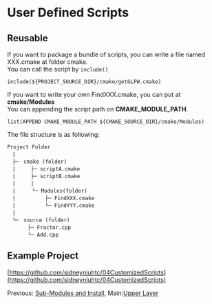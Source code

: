# User Defined Scripts

## Reusable  
If you want to package a bundle of scripts, you can write a file named XXX.cmake at folder cmake.  
You can call the script by `include()`  
```
include(${PROJECT_SOURCE_DIR}/cmake/getGLFW.cmake)
```

If you want to write your own FindXXX.cmake, you can put at **cmake/Modules**  
You can appending the script path on **CMAKE_MODULE_PATH**.  
```
list(APPEND CMAKE_MODULE_PATH ${CMAKE_SOURCE_DIR}/cmake/Modules)
```

The file structure is as following:
```
Project Folder  
　|　  
　├─　cmake (folder)  
　|　　　├─ scriptA.cmake  
　|　　　├─ scriptB.cmake  
　|　　　|
　|　  　└─ Modules(folder)  
　|　  　 　　├─ FindXXX.cmake  
　|　  　 　　└─ FindYYY.cmake  
　|　  
　└─　source (folder)  
　　　　├─ Fractor.cpp  
　　　　└─ Add.cpp  
```

## Example Project
[https://github.com/sidneyniuhtc/04CustomizedScripts](https://github.com/sidneyniuhtc/04CustomizedScripts)

Previous: [Sub-Modules and Install](../03%20SubModules/), 
Main:[Upper Layer](../../)
